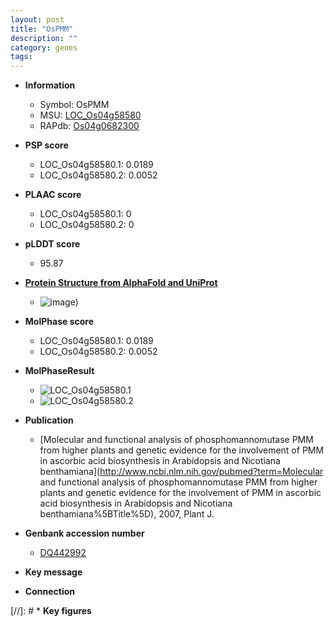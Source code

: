 ```yaml
---
layout: post
title: "OsPMM"
description: ""
category: genes
tags: 
---
```


* **Information**  
    + Symbol: OsPMM  
    + MSU: [LOC_Os04g58580](http://rice.plantbiology.msu.edu/cgi-bin/ORF_infopage.cgi?orf=LOC_Os04g58580)  
    + RAPdb: [Os04g0682300](http://rapdb.dna.affrc.go.jp/viewer/gbrowse_details/irgsp1?name=Os04g0682300)  

* **PSP score**  
    + LOC_Os04g58580.1: 0.0189 
    + LOC_Os04g58580.2: 0.0052 

* **PLAAC score**  
    + LOC_Os04g58580.1: 0 
    + LOC_Os04g58580.2: 0 

* **pLDDT score**
    + 95.87

* **[Protein Structure from AlphaFold and UniProt](https://www.uniprot.org/uniprotkb/Q7XPW5/entry#structure)**
    + ![image](https://ricepsp.github.io/images/Q7/AF-Q7XPW5-F1.png))

* **MolPhase score**
    + LOC_Os04g58580.1: 0.0189
    + LOC_Os04g58580.2: 0.0052

* **MolPhaseResult**
    + ![LOC_Os04g58580.1](https://ricepsp.github.io/pictures/LOC_Os04g/LOC_Os04g58580.1.png)
    + ![LOC_Os04g58580.2](https://ricepsp.github.io/pictures/LOC_Os04g/LOC_Os04g58580.2.png)

* **Publication**  
    + [Molecular and functional analysis of phosphomannomutase PMM from higher plants and genetic evidence for the involvement of PMM in ascorbic acid biosynthesis in Arabidopsis and Nicotiana benthamiana](http://www.ncbi.nlm.nih.gov/pubmed?term=Molecular and functional analysis of phosphomannomutase PMM from higher plants and genetic evidence for the involvement of PMM in ascorbic acid biosynthesis in Arabidopsis and Nicotiana benthamiana%5BTitle%5D), 2007, Plant J.

* **Genbank accession number**  
    + [DQ442992](http://www.ncbi.nlm.nih.gov/nuccore/DQ442992)

* **Key message**  

* **Connection**  

[//]: # * **Key figures**  


